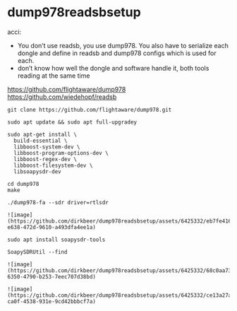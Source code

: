 # dump978readsbsetup

acci:
* You don’t use readsb, you use dump978.  You also have to serialize each dongle and define in readsb and dump978 configs which is used for each.
* don’t know how well the dongle and software handle it, both tools reading at the same time

https://github.com/flightaware/dump978
https://github.com/wiedehopf/readsb

```
git clone https://github.com/flightaware/dump978.git

sudo apt update && sudo apt full-upgradey

sudo apt-get install \
  build-essential \
  libboost-system-dev \
  libboost-program-options-dev \
  libboost-regex-dev \
  libboost-filesystem-dev \
  libsoapysdr-dev

cd dump978
make

./dump978-fa --sdr driver=rtlsdr

![image](https://github.com/dirkbeer/dump978readsbsetup/assets/6425332/eb7fe416-e638-472d-9610-a493dfa4ee1a)

sudo apt install soapysdr-tools

SoapySDRUtil --find

![image](https://github.com/dirkbeer/dump978readsbsetup/assets/6425332/68c0aa73-6350-4790-b253-7eec707d38bd)

![image](https://github.com/dirkbeer/dump978readsbsetup/assets/6425332/ce13a27a-ca0f-4538-931e-9cd42bbbcf7a)


```
